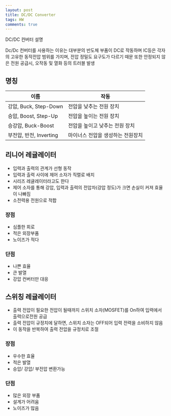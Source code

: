 ```yaml
---
layout: post
title: DC/DC Converter
tags: HW
comments: true
---
```


DC/DC 컨버터 설명

Dc/Dc 컨버터를 사용하는 이유는 대부분의 반도체 부품이 DC로 작동하며 IC등은 각자의 고유한 동작전압 범위를 가지며, 전압 정밀도 요구도가 다르기 때문 또한 안정되지 않은 전원 공급시, 오작동 및 열화 등의 트러블 발생

## 명칭

| 이름                    | 작동                              |
| ----------------------- | --------------------------------- |
| 강압, Buck, Step-Down   | 전압을 낮추는 전원 장치           |
| 승압,  Boost, Step-Up   | 전압을 높이는 전원 장치           |
| 승강압, Buck-Boost      | 전압을 높이고 낮추는 전원 장치    |
| 부전압, 반전, Inverting | 마이너스 전압을 생성하는 전원장치 |

## 리니어 레귤레이터

- 입력과 출력의 관계가 선형 동작
- 입력과 출력 사이에 제어 소자가 직렬로 배치
- 시리즈 레귤레이터라고도 한다
- 제어 소자를 통해 강압, 입력과 출력의 전압차(강압 정도)가 크면 손실이 커져 효율이 나빠짐
- 소전력용 전원으로 적합

### 장점

- 심플한 회로
- 적은 외장부품
- 노이즈가 적다

### 단점

- 나쁜 효율
- 큰 발열
- 강압 컨버터만 대응

### 

## 스위칭 레귤레이터

- 출력 전압이 필요한 전압이 될때까지 스위치 소자(MOSFET)를 On하여 입력에서 출력으로전원 공급
- 출력 전압이 규정치에 달하면, 스위치 소자는 OFF되어 입력 전력을 소비하지 않음
- 이 동작을 반복하여 출력 전압을 규정치로 조절

### 장점

- 우수한 효율
- 적은 발열
- 승압/ 강압/ 부전압 변환가능

### 단점

- 많은 외장 부품
- 설계가 어려움
- 노이즈가 많음